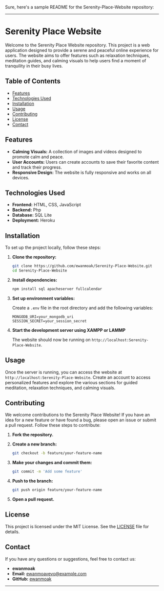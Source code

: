 Sure, here's a sample README for the Serenity-Place-Website repository:

---

# Serenity Place Website

Welcome to the Serenity Place Website repository. This project is a web application designed to provide a serene and peaceful online experience for users. The website aims to offer features such as relaxation techniques, meditation guides, and calming visuals to help users find a moment of tranquility in their busy lives.

## Table of Contents

- [Features](#features)
- [Technologies Used](#technologies-used)
- [Installation](#installation)
- [Usage](#usage)
- [Contributing](#contributing)
- [License](#license)
- [Contact](#contact)

## Features

- **Calming Visuals:** A collection of images and videos designed to promote calm and peace.
- **User Accounts:** Users can create accounts to save their favorite content and track their progress.
- **Responsive Design:** The website is fully responsive and works on all devices.

## Technologies Used

- **Frontend:** HTML, CSS, JavaScript
- **Backend:** Php
- **Database:** SQL Lite
- **Deployment:** Heroku

## Installation

To set up the project locally, follow these steps:

1. **Clone the repository:**

    ```bash
    git clone https://github.com/ewanmoak/Serenity-Place-Website.git
    cd Serenity-Place-Website
    ```

2. **Install dependencies:**

    ```bash
    npm install sql apacheserver fullcalendar
    ```

3. **Set up environment variables:**

    Create a `.env` file in the root directory and add the following variables:

    ```
    MONGODB_URI=your_mongodb_uri
    SESSION_SECRET=your_session_secret
    ```

4. **Start the development server using XAMPP or LAMMP**

    The website should now be running on `http://localhost:Serenity-Place-Website`.

## Usage

Once the server is running, you can access the website at `http://localhost:Serenity-Place-Website`. Create an account to access personalized features and explore the various sections for guided meditation, relaxation techniques, and calming visuals.

## Contributing

We welcome contributions to the Serenity Place Website! If you have an idea for a new feature or have found a bug, please open an issue or submit a pull request. Follow these steps to contribute:

1. **Fork the repository.**
2. **Create a new branch:**

    ```bash
    git checkout -b feature/your-feature-name
    ```

3. **Make your changes and commit them:**

    ```bash
    git commit -m 'Add some feature'
    ```

4. **Push to the branch:**

    ```bash
    git push origin feature/your-feature-name
    ```

5. **Open a pull request.**

## License

This project is licensed under the MIT License. See the [LICENSE](LICENSE) file for details.

## Contact

If you have any questions or suggestions, feel free to contact us:

- **ewanmoak**
- **Email:** ewanmoavevo@example.com
- **GitHub:** [ewanmoak](https://github.com/ewanmoak)
---
